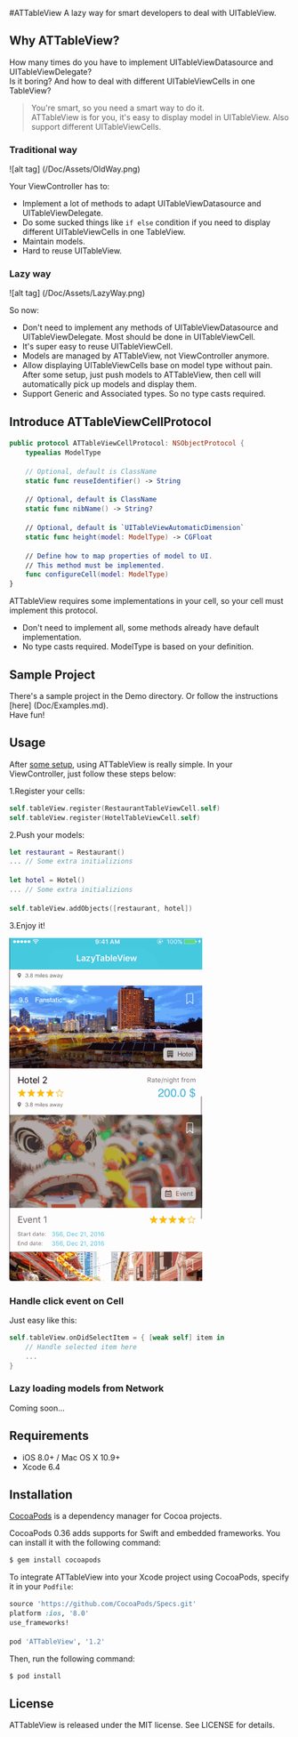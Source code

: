 #ATTableView
A lazy way for smart developers to deal with UITableView.

Why ATTableView?
--------------
How many times do you have to implement UITableViewDatasource and UITableViewDelegate?<br />
Is it boring? And how to deal with different UITableViewCells in one TableView?

> You're smart, so you need a smart way to do it.<br />
ATTableView is for you, it's easy to display model in UITableView. Also support different UITableViewCells.

### Traditional way
![alt tag] (/Doc/Assets/OldWay.png)

Your ViewController has to:
- Implement a lot of methods to adapt UITableViewDatasource and UITableViewDelegate.
- Do some sucked things like `if else` condition if you need to display different UITableViewCells in one TableView.
- Maintain models.
- Hard to reuse UITableView.

### Lazy way
![alt tag] (/Doc/Assets/LazyWay.png)

So now:
- Don't need to implement any methods of UITableViewDatasource and UITableViewDelegate. Most should be done in UITableViewCell.
- It's super easy to reuse UITableViewCell.
- Models are managed by ATTableView, not ViewController anymore.
- Allow displaying UITableViewCells base on model type without pain. After some setup, just push models to ATTableView, then cell will automatically pick up models and display them.
- Support Generic and Associated types. So no type casts required.

Introduce ATTableViewCellProtocol
--------------
```swift
public protocol ATTableViewCellProtocol: NSObjectProtocol {
    typealias ModelType

    // Optional, default is ClassName
    static func reuseIdentifier() -> String

    // Optional, default is ClassName
    static func nibName() -> String?

    // Optional, default is `UITableViewAutomaticDimension`
    static func height(model: ModelType) -> CGFloat

    // Define how to map properties of model to UI.
    // This method must be implemented.
    func configureCell(model: ModelType)
}
```
ATTableView requires some implementations in your cell, so your cell must implement this protocol.<br />
* Don't need to implement all, some methods already have default implementation.
* No type casts required. ModelType is based on your definition.

Sample Project
--------------
There's a sample project in the Demo directory. Or follow the instructions [here] (Doc/Examples.md).<br />
Have fun!

Usage
--------------
After [some setup](Doc/Examples.md), using ATTableView is really simple. In your ViewController, just follow these steps below:

1.Register your cells:
```swift
self.tableView.register(RestaurantTableViewCell.self)
self.tableView.register(HotelTableViewCell.self)
```
2.Push your models:
```swift
let restaurant = Restaurant()
... // Some extra initializions

let hotel = Hotel()
... // Some extra initializions

self.tableView.addObjects([restaurant, hotel])
```

3.Enjoy it!

![alt tag](Doc/Assets/Demo.gif)

### Handle click event on Cell
Just easy like this:
```swift
self.tableView.onDidSelectItem = { [weak self] item in
    // Handle selected item here
    ...
}
```

### Lazy loading models from Network
Coming soon...

Requirements
--------------
- iOS 8.0+ / Mac OS X 10.9+
- Xcode 6.4

Installation
--------------
[CocoaPods](http://cocoapods.org) is a dependency manager for Cocoa projects.

CocoaPods 0.36 adds supports for Swift and embedded frameworks. You can install it with the following command:

```bash
$ gem install cocoapods
```
To integrate ATTableView into your Xcode project using CocoaPods, specify it in your `Podfile`:

```ruby
source 'https://github.com/CocoaPods/Specs.git'
platform :ios, '8.0'
use_frameworks!

pod 'ATTableView', '1.2'
```

Then, run the following command:

```bash
$ pod install
```

License
--------------
ATTableView is released under the MIT license. See LICENSE for details.
